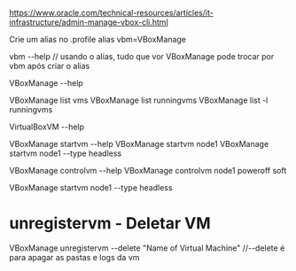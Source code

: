 https://www.oracle.com/technical-resources/articles/it-infrastructure/admin-manage-vbox-cli.html

Crie um alias no .profile
alias vbm=VBoxManage


vbm --help  // usando o alias, tudo que vor VBoxManage pode trocar por vbm após criar o alias


VBoxManage --help

VBoxManage list vms
VBoxManage list runningvms
VBoxManage list -l runningvms


VirtualBoxVM --help

VBoxManage startvm --help
VBoxManage startvm node1
VBoxManage startvm node1 --type headless

VBoxManage controlvm --help
VBoxManage controlvm node1 poweroff soft

VBoxManage startvm node1 --type headless

# unregistervm - Deletar VM
VBoxManage unregistervm --delete "Name of Virtual Machine"  //--delete é para apagar as pastas e logs da vm


